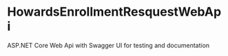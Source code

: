 # HowardsEnrollmentResquestWebApi
ASP.NET Core Web Api with Swagger UI for testing and documentation
